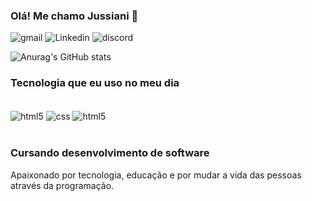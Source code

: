 ### Olá! Me chamo Jussiani 🙂 
![gmail](https://img.shields.io/badge/Gmail-D14836?style=for-the-badge&logo=gmail&logoColor=white) 
![Linkedin](https://img.shields.io/badge/LinkedIn-0077B5?style=for-the-badge&logo=linkedin&logoColor=white) 
![discord](https://img.shields.io/badge/Discord-7289DA?style=for-the-badge&logo=discord&logoColor=white) 

![Anurag's GitHub stats](https://github-readme-stats.vercel.app/api?username=jussidev&show_icons=true&theme=radical)
### Tecnologia que eu uso no meu dia
<div style="display:inline_block"></br>
<img align="center" alt=html5 src="https://img.shields.io/badge/HTML5-E34F26?style=for-the-badge&logo=html5&logoColor=white%22%3E">
<img align="center" alt=css src="https://img.shields.io/badge/CSS3-1572B6?style=for-the-badge&logo=css3&logoColor=white%22%3E">
<img align="center" alt=html5 src="https://img.shields.io/badge/JavaScript-F7DF1E?style=for-the-badge&logo=javascript&logoColor=black%22%3E">
</div></br>

### <b>Cursando desenvolvimento de software</b></br>
Apaixonado por tecnologia, educação e por mudar a vida das pessoas através da programação.
